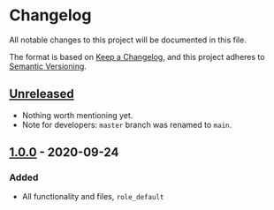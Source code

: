 # Changelog

All notable changes to this project will be documented in this file.

The format is based on [Keep a Changelog](https://keepachangelog.com/en/1.0.0/),
and this project adheres to [Semantic Versioning](https://semver.org/spec/v2.0.0.html).


## [Unreleased]

- Nothing worth mentioning yet.
- Note for developers: `master` branch was renamed to `main`.


## [1.0.0] - 2020-09-24

### Added

- All functionality and files, `role_default`


[unreleased]: https://github.com/foundata/ansible-skeletons/compare/v1.0.0...HEAD
[1.0.0]: https://github.com/foundata/ansible-skeletons/releases/tag/v1.0.0
